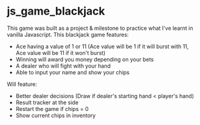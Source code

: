 # js_game_blackjack

This game was built as a project & milestone to practice what I've learnt in vanilla Javascript. 
This blackjack game features:
- Ace having a value of 1 or 11 (Ace value will be 1 if it will burst with 11, Ace value will be 11 if it won't burst)
- Winning will award you money depending on your bets
- A dealer who will fight with your hand
- Able to input your name and show your chips


Will feature:
- Better dealer decisions (Draw if dealer's starting hand < player's hand)
- Result tracker at the side
- Restart the game if chips = 0
- Show current chips in inventory
